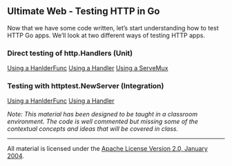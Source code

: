 ## Ultimate Web - Testing HTTP in Go
Now that we have some code written, let’s start understanding how to test HTTP Go apps. We’ll look at two different ways of testing HTTP apps.

### Direct testing of http.Handlers (Unit)

[Using a HanlderFunc](../../../topics/web/testing/example1/unit_test.go)
[Using a Handler](../../../topics/web/testing/example2/unit_test.go)
[Using a ServeMux](../../../topics/web/testing/example3/unit_test.go)

### Testing with httptest.NewServer (Integration)

[Using a HanlderFunc](../../../topics/web/testing/example4/integration_test.go)
[Using a Handler](../../../topics/web/testing/example5/integration_test.go)

*Note: This material has been designed to be taught in a classroom environment. The code is well commented but missing some of the contextual concepts and ideas that will be covered in class.*

___
All material is licensed under the [Apache License Version 2.0, January 2004](http://www.apache.org/licenses/LICENSE-2.0).
